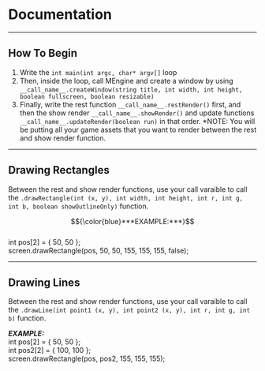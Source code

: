 # Documentation
______________________________________________
## How To Begin
1. Write the `int main(int argc, char* argv[]` loop
2. Then, inside the loop, call MEngine and create a window by using `__call_name__.createWindow(string title, int width, int height, boolean fullscreen, boolean resizable)`
3. Finally, write the rest function `__call_name__.restRender()` first, and then the show render `__call_name__.showRender()` and update functions `__call_name__.updateRender(boolean run)` in that order. *NOTE: You will be putting all your game assets that you want to render between the rest and show render function.
______________________________________________
## Drawing Rectangles
Between the rest and show render functions, use your call varaible to call the `.drawRectangle(int (x, y), int width, int height, int r, int g, int b, boolean showOutlineOnly)` function.

$${\color{blue}***EXAMPLE:***}$$ <br />
int pos[2] = { 50, 50 }; <br />
screen.drawRectangle(pos, 50, 50, 155, 155, 155, false);
______________________________________________
## Drawing Lines
Between the rest and show render functions, use your call varaible to call the `.drawLine(int point1 (x, y), int point2 (x, y), int r, int g, int b)` function.

***EXAMPLE:*** <br />
int pos[2] = { 50, 50 }; <br />
int pos2[2] = { 100, 100 }; <br />
screen.drawRectangle(pos, pos2, 155, 155, 155);
